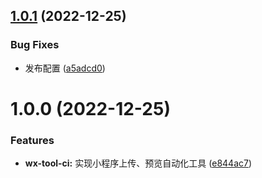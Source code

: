 

## [1.0.1](https://github.com/qiuweikangdev/wx-tool-ci/compare/wx-tool-ci-v1.0.0...wx-tool-ci-v1.0.1) (2022-12-25)


### Bug Fixes

* 发布配置 ([a5adcd0](https://github.com/qiuweikangdev/wx-tool-ci/commit/a5adcd0bd34cf8070ad7ff96e0a87807f9eecca7))

# 1.0.0 (2022-12-25)


### Features

* **wx-tool-ci:** 实现小程序上传、预览自动化工具 ([e844ac7](https://github.com/qiuweikangdev/wx-tool-ci/commit/e844ac7729d82cbac887f6d8da36f472b894dd0f))